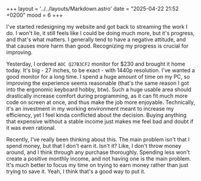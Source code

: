 +++
layout = '../../layouts/Markdown.astro'
date = "2025-04-22 21:52 +0200"
mood = 6
+++

I've started redesigning my website and got back to streaming the work I do. I won't lie, it still feels like I could be doing much more, but it's progress, and that's what matters. I generally tend to have a negative attitude, and that causes more harm than good. Recognizing my progress is crucial for improving.

Yesterday, I ordered `AOC Q27B3CF2` monitor for $230 and brought it home today. It's big - 27 inches, to be exact - with 1440p resolution. I've wanted a good monitor for a long time. I spend a huge amount of time on my PC, so improving the experience seems reasonable (that's the same reason I got into the ergonomic keyboard hobby, btw). Such a huge usable area should drastically increase comfort during programming, as it can fit much more code on screen at once, and thus make the job more enjoyable. Technically, it's an investment in my working environment meant to increase my efficiency, yet I feel kinda conflicted about the decision. Buying anything that expensive without a stable income just makes me feel bad and doubt if it was even rational.

Recently, I've really been thinking about this. The main problem isn't that I spend money, but that I don't earn it. Isn't it? Like, I don't throw money around, and I think through any purchase thoroughly. Spending less won't create a positive monthly income, and not having one is the main problem. It's much better to focus my time on trying to earn money rather than just trying to save it. Yeah, I think that's a good way to put it.